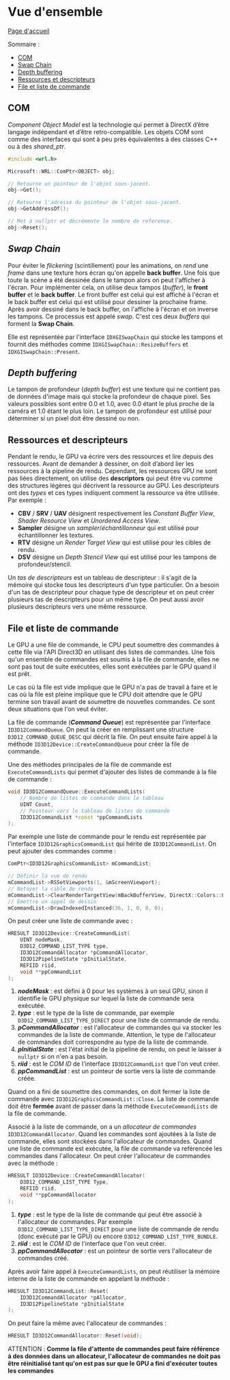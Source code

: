 # Vue d'ensemble

[Page d'accueil](README.md)

Sommaire :
- [COM](#com)
- [Swap Chain](#swap-chain)
- [Depth buffering](#depth-buffering)
- [Ressources et descripteurs](#ressources-et-descripteurs)
- [File et liste de commande](#file-et-liste-de-commande)

## COM
*Component Object Model* est la technologie qui permet à DirectX d’être langage indépendant et d’être retro-compatible. Les objets COM sont comme des interfaces qui sont à peu près équivalentes à des classes C++ ou à des *shared_ptr*. 
```cpp
#include <wrl.h>

Microsoft::WRL::ComPtr<OBJECT> obj;

// Retourne un pointeur de l'objet sous-jacent.
obj->Get();

// Retourne l'adresse du pointeur de l'objet sous-jacent.
obj->GetAddressOf();

// Met à nullptr et décrémente le nombre de reference.
obj->Reset();
```

## *Swap Chain*
Pour éviter le *flickering* (scintillement) pour les animations, on *rend* une *frame* dans une texture hors écran qu'on appelle **back buffer**. Une fois que toute la scéne a été dessinée dans le tampon alors on peut l'afficher à l'écran. Pour implémenter cela, on utilise deux tampos (*buffer*), le **front buffer** et le **back buffer**. Le front buffer est celui qui est affiché à l'écran et le back buffer est celui qui est utilisé pour dessiner la prochaine frame. Après avoir dessiné dans le back buffer, on l'affiche à l'écran et on inverse les tampons. Ce processus est appelé *swap*. C'est ces deux *buffers* qui forment la **Swap Chain**. 

Elle est représentée par l'interface `IDXGISwapChain` qui stocke les tampons et fournit des méthodes comme `IDXGISwapChain::ResizeBuffers` et `IDXGISwapChain::Present`. 

## *Depth buffering*
Le tampon de profondeur (*depth buffer*) est une texture qui ne contient pas de données d'image mais qui stocke la profondeur de chaque pixel. Ses valeurs possibles sont entre 0.0 et 1.0, avec 0.0 étant le plus proche de la caméra et 1.0 étant le plus loin. Le tampon de profondeur est utilisé pour déterminer si un pixel doit être dessiné ou non. 

## Ressources et descripteurs
Pendant le rendu, le GPU va écrire vers des ressources et lire depuis des ressources. Avant de demander à dessiner, on doit d’abord lier les ressources à la pipeline de rendu. Cependant, les ressources GPU ne sont pas liées directement, on utilise des **descriptors** qui peut être vu comme des structures légères qui décrivent la ressource au GPU. Les descripteurs ont des *types* et ces types indiquent comment la ressource va être utilisée. Par exemple : 
- **CBV** / **SRV** / **UAV** désignent respectivement les *Constant Buffer View*, *Shader Resource View* et *Unordered Access View*.
- **Sampler** désigne un *sampler*/*échantillonneur* qui est utilisé pour échantillonner les textures.
- **RTV** désigne un *Render Target View* qui est utilisé pour les cibles de rendu.
- **DSV** désigne un *Depth Stencil View* qui est utilisé pour les tampons de profondeur/stencil.

Un *tas de descripteurs* est un tableau de descripteur : il s'agit de la mémoire qui stocke tous les descripteurs d'un type particulier. On a besoin d'un tas de descripteur pour chaque type de descripteur et on peut créer plusieurs tas de descripteurs pour un même type. On peut aussi avoir plusieurs descripteurs vers une même ressource. 

## File et liste de commande
Le GPU a une file de commande, le CPU peut soumettre des commandes à cette file via l'API Direct3D en utilisant des listes de commandes. Une fois qu'un ensemble de commandes est soumis à la file de commande, elles ne sont pas tout de suite exécutées, elles sont exécutées par le GPU quand il est prêt.

Le cas où la file est vide implique que le GPU n'a pas de travail à faire et le cas où la file est pleine implique que le CPU doit attendre que le GPU termine son travail avant de soumettre de nouvelles commandes. Ce sont deux situations que l'on veut éviter.

La file de commande (***Command Queue***) est représentée par l'interface `ID3D12CommandQueue`. On peut la créer en remplissant une structure `D3D12_COMMAND_QUEUE_DESC` qui décrit la file. On peut ensuite faire appel à la méthode `ID3D12Device::CreateCommandQueue` pour créer la file de commande.

Une des méthodes principales de la file de commande est `ExecuteCommandLists` qui permet d'ajouter des listes de commande à la file de commande : 
```cpp
void ID3D12CommandQueue::ExecuteCommandLists(
    // Nombre de listes de commande dans le tableau
    UINT Count, 
    // Pointeur vers le tableau de listes de commande
    ID3D12CommandList *const *ppCommandLists 
);
```

Par exemple une liste de commande pour le rendu est représentée par l'interface `ID3D12GraphicsCommandList` qui hérite de `ID3D12CommandList`. On peut ajouter des commandes comme :
```cpp
ComPtr<ID3D12GraphicsCommandList> mCommandList;

// Définir la vue de rendu
mCommandList->RSSetViewports(1, &mScreenViewport);
// Netoyer la cible de rendu
mCommandList->ClearRenderTargetView(mBackBufferView, DirectX::Colors::LightSteelBlue, 0, nullptr);
// Émettre un appel de dessin
mCommandList->DrawIndexedInstanced(36, 1, 0, 0, 0);
```

On peut créer une liste de commande avec : 
```cpp
HRESULT ID3D12Device::CreateCommandList(
    UINT nodeMask, 
    D3D12_COMMAND_LIST_TYPE type, 
    ID3D12CommandAllocator *pCommandAllocator, 
    ID3D12PipelineState *pInitialState, 
    REFIID riid, 
    void **ppCommandList
);
```
1. ***nodeMask*** : est défini à 0 pour les systèmes à un seul GPU, sinon il identifie le GPU physique sur lequel la liste de commande sera exécutée.
2. ***type*** : est le type de la liste de commande, par exemple `D3D12_COMMAND_LIST_TYPE_DIRECT` pour une liste de commande de rendu.
3. ***pCommandAllocator*** : est l'allocateur de commandes qui va stocker les commandes de la liste de commande. Attention, le type de l'allocateur de commandes doit correspondre au type de la liste de commande.
4. ***pInitialState*** : est l'état initial de la pipeline de rendu, on peut le laisser à `nullptr` si on n'en a pas besoin.
5. ***riid*** : est le *COM ID* de l'interface `ID3D12CommandList` que l'on veut créer.
6. ***ppCommandList*** : est un pointeur de sortie vers la liste de commande créée.

Quand on a fini de soumettre des commandes, on doit fermer la liste de commande avec `ID3D12GraphicsCommandList::Close`. La liste de commande doit être **fermée** avant de passer dans la méthode `ExecuteCommandLists` de la file de commande.

Associé à la liste de commande, on a un *allocateur de commandes* `ID3D12CommandAllocator`. Quand les commandes sont ajoutées à la liste de commande, elles sont stockées dans l'allocateur de commandes. Quand une liste de commande est exécutée, la file de commande va reférencée les commandes dans l'allocateur. On peut créer l'allocateur de commandes avec la méthode : 
```cpp
HRESULT ID3D12Device::CreateCommandAllocator(
    D3D12_COMMAND_LIST_TYPE Type, 
    REFIID riid, 
    void **ppCommandAllocator
);
```
1. ***type*** : est le type de la liste de commande qui peut être associé à l'allocateur de commandes. Par exemple `D3D12_COMMAND_LIST_TYPE_DIRECT` pour une liste de commande de rendu (donc exécuté par le GPU) ou encore `D3D12_COMMAND_LIST_TYPE_BUNDLE`.
2. ***riid*** : est le *COM ID* de l'interface que l'on veut créer.
3. ***ppCommandAllocator*** : est un pointeur de sortie vers l'allocateur de commandes créé.

Après avoir faire appel à `ExecuteCommandLists`, on peut réutiliser la mémoire interne de la liste de commande en appelant la méthode : 
```cpp
HRESULT ID3D12CommandList::Reset(
    ID3D12CommandAllocator *pAllocator,
    ID3D12PipelineState *pInitialState
);
```

On peut faire la même avec l'allocateur de commandes : 
```cpp
HRESULT ID3D12CommandAllocator::Reset(void);
```
ATTENTION : **Comme la file d'attente de commandes peut faire référence à des données dans un allocateur, l'allocateur de commandes ne doit pas être réinitialisé tant qu'on est pas sur que le GPU a fini d'exécuter toutes les commandes**